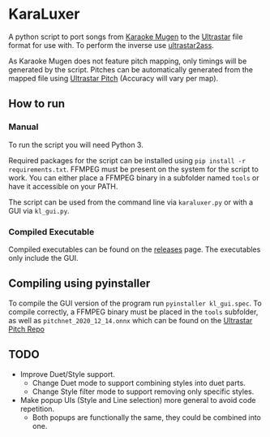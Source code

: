 # KaraLuxer

A python script to port songs from [Karaoke Mugen](https://karaokes.moe/en/) to the
[Ultrastar](https://github.com/UltraStar-Deluxe/USDX) file format for use with. To perform the inverse use
[ultrastar2ass](https://github.com/AxelTerizaki/ultrastar2ass).

As Karaoke Mugen does not feature pitch mapping, only timings will be generated by the script. Pitches can be
automatically generated from the mapped file using [Ultrastar Pitch](https://github.com/paradigmn/ultrastar_pitch)
(Accuracy will vary per map).

## How to run

### Manual

To run the script you will need Python 3.

Required packages for the script can be installed using `pip install -r requirements.txt`. FFMPEG must be present on the
system for the script to work. You can either place a FFMPEG binary in a subfolder named `tools` or have it accessible
on your PATH.

The script can be used from the command line via `karaluxer.py` or with a GUI via `kl_gui.py`.

### Compiled Executable

Compiled executables can be found on the [releases](https://github.com/WarwickAnimeSoc/KaraLuxer/releases) page. The
executables only include the GUI.

## Compiling using pyinstaller

To compile the GUI version of the program run `pyinstaller kl_gui.spec`. To compile correctly,
a FFMPEG binary must be placed in the `tools` subfolder, as well as `pitchnet_2020_12_14.onnx` which can be found on the
[Ultrastar Pitch Repo](https://github.com/paradigmn/ultrastar_pitch/tree/master/ultrastar_pitch/binaries)

## TODO

- Improve Duet/Style support.
  - Change Duet mode to support combining styles into duet parts.
  - Change Style filter mode to support removing only specific styles.
- Make popup UIs (Style and Line selection) more general to avoid code repetition.
  - Both popups are functionally the same, they could be combined into one.
